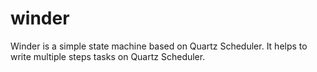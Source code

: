 # winder
Winder is a simple state machine based on Quartz Scheduler.   It helps to write multiple steps tasks on Quartz Scheduler.
